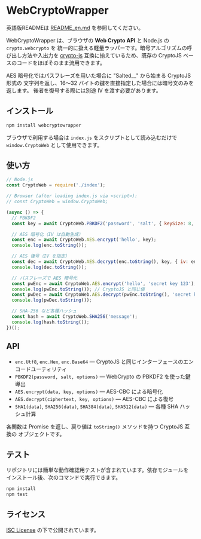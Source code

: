# WebCryptoWrapper

英語版READMEは [README_en.md](./README_en.md) を参照してください。

WebCryptoWrapper は、ブラウザの **Web Crypto API** と Node.js の `crypto.webcrypto` を
統一的に扱える軽量ラッパーです。暗号アルゴリズムの呼び出し方法や入出力を
[crypto-js](https://github.com/brix/crypto-js) 互換に揃えているため、既存の
CryptoJS ベースのコードをほぼそのまま流用できます。

AES 暗号化ではパスフレーズを用いた場合に "Salted__" から始まる CryptoJS 形式の
文字列を返し、16〜32 バイトの鍵を直接指定した場合には暗号文のみを返します。
後者を復号する際には別途 IV を渡す必要があります。

## インストール

```bash
npm install webcryptowrapper
```

ブラウザで利用する場合は `index.js` をスクリプトとして読み込むだけで
`window.CryptoWeb` として使用できます。

## 使い方

```javascript
// Node.js
const CryptoWeb = require('./index');

// Browser (after loading index.js via <script>):
// const CryptoWeb = window.CryptoWeb;

(async () => {
  // PBKDF2
  const key = await CryptoWeb.PBKDF2('password', 'salt', { keySize: 8, iterations: 1000 });

  // AES 暗号化（IV は自動生成）
  const enc = await CryptoWeb.AES.encrypt('hello', key);
  console.log(enc.toString());

  // AES 復号（IV を指定）
  const dec = await CryptoWeb.AES.decrypt(enc.toString(), key, { iv: enc.iv });
  console.log(dec.toString());

  // パスフレーズで AES 暗号化
  const pwEnc = await CryptoWeb.AES.encrypt('hello', 'secret key 123');
  console.log(pwEnc.toString()); // CryptoJS と同じ値
  const pwDec = await CryptoWeb.AES.decrypt(pwEnc.toString(), 'secret key 123');
  console.log(pwDec.toString());

  // SHA-256 など各種ハッシュ
  const hash = await CryptoWeb.SHA256('message');
  console.log(hash.toString());
})();
```

## API

- `enc.Utf8`, `enc.Hex`, `enc.Base64` — CryptoJS と同じインターフェースのエンコードユーティリティ
- `PBKDF2(password, salt, options)` — WebCrypto の PBKDF2 を使った鍵導出
- `AES.encrypt(data, key, options)` — AES-CBC による暗号化
- `AES.decrypt(ciphertext, key, options)` — AES-CBC による復号
- `SHA1(data)`, `SHA256(data)`, `SHA384(data)`, `SHA512(data)` — 各種 SHA ハッシュ計算

各関数は Promise を返し、戻り値は `toString()` メソッドを持つ CryptoJS 互換の
オブジェクトです。

## テスト

リポジトリには簡単な動作確認用テストが含まれています。依存モジュールを
インストール後、次のコマンドで実行できます。

```bash
npm install
npm test
```

## ライセンス

[ISC License](./LICENSE) の下で公開されています。
